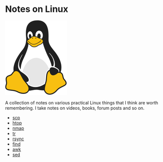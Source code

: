 # Notes on Linux

![Linux Penguin Logo](img/penguin.png)

A collection of notes on various practical Linux things that I think are worth
remembering. I take notes on videos, books, forum posts and so on.

- [scp](commands/scp.md)
- [htop](commands/htop.md)
- [nmap](commands/nmap.md)
- [tr](commands/tr.md)
- [rsync](commands/rsync.md)
- [find](commands/find.md)
- [awk](commands/awk.md)
- [sed](commands/sed.md)
